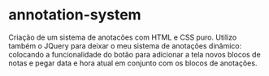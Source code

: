 # annotation-system
Criação de um sistema de anotacões com HTML e CSS puro.
Utilizo também o JQuery para deixar o meu sistema de anotações dinâmico: colocando a funcionalidade do botão para adicionar a tela novos blocos de notas e pegar data e hora atual em conjunto com os blocos de anotações. 
